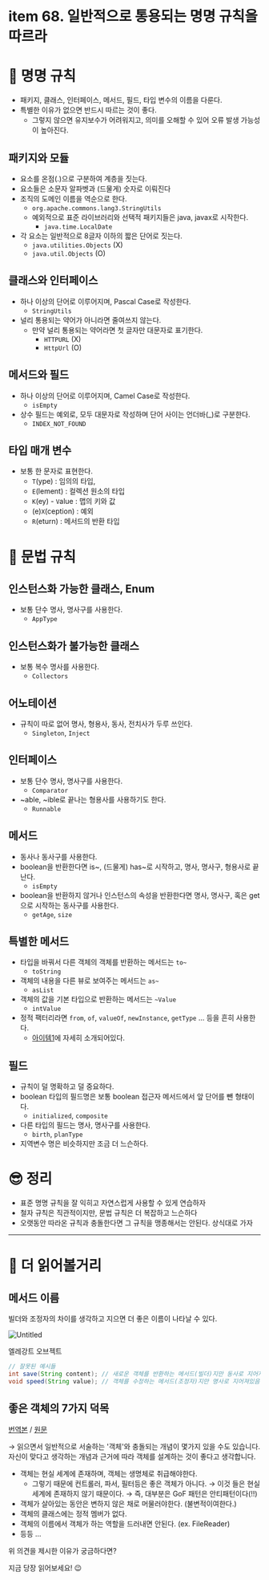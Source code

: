 # item 68. 일반적으로 통용되는 명명 규칙을 따르라

# 🐹 명명 규칙

- 패키지, 클래스, 인터페이스, 메서드, 필드, 타입 변수의 이름을 다룬다.
- 특별한 이유가 없으면 반드시 따르는 것이 좋다.
    - 그렇지 않으면 유지보수가 어려워지고, 의미를 오해할 수 있어 오류 발생 가능성이 높아진다.

## 패키지와 모듈

- 요소를 온점(.)으로 구분하여 계층을 짓는다.
- 요소들은 소문자 알파벳과 (드물게) 숫자로 이뤄진다
- 조직의 도메인 이름을 역순으로 한다.
    - `org.apache.commons.lang3.StringUtils`
    - 예외적으로 표준 라이브러리와 선택적 패키지들은 java, javax로 시작한다.
        - `java.time.LocalDate`
- 각 요소는 일반적으로 8글자 이하의 짧은 단어로 짓는다.
    - `java.utilities.Objects` (X)
    - `java.util.Objects` (O)

## 클래스와 인터페이스

- 하나 이상의 단어로 이루어지며, Pascal Case로 작성한다.
    - `StringUtils`
- 널리 통용되는 약어가 아니라면 줄여쓰지 않는다.
    - 만약 널리 통용되는 약어라면 첫 글자만 대문자로 표기한다.
        - `HTTPURL` (X)
        - `HttpUrl` (O)

## 메서드와 필드

- 하나 이상의 단어로 이루어지며, Camel Case로 작성한다.
    - `isEmpty`
- 상수 필드는 예외로, 모두 대문자로 작성하며 단어 사이는 언더바(_)로 구분한다.
    - `INDEX_NOT_FOUND`

## 타입 매개 변수

- 보통 한 문자로 표현한다.
    - `T`(ype) : 임의의 타입,
    - `E`(lement) : 컬렉션 원소의 타입
    - `K`(ey) -  `V`alue : 맵의 키와 값
    - (e)`X`(ception) : 예외
    - `R`(eturn) : 메서드의 반환 타입

# 🐔 문법 규칙

## 인스턴스화 가능한 클래스, Enum

- 보통 단수 명사, 명사구를 사용한다.
    - `AppType`

## 인스턴스화가 불가능한 클래스

- 보통 복수 명사를 사용한다.
    - `Collectors`

## 어노테이션

- 규칙이 따로 없어 명사, 형용사, 동사, 전치사가 두루 쓰인다.
    - `Singleton`, `Inject`

## 인터페이스

- 보통 단수 명사, 명사구를 사용한다.
    - `Comparator`
- ~able, ~ible로 끝나는 형용사를 사용하기도 한다.
    - `Runnable`

## 메서드

- 동사나 동사구를 사용한다.
- boolean을 반환한다면 is~, (드물게) has~로 시작하고, 명사, 명사구, 형용사로 끝난다.
    - `isEmpty`
- boolean을 반환하지 않거나 인스턴스의 속성을 반환한다면 명사, 명사구, 혹은 get으로 시작하는 동사구를 사용한다.
    - `getAge`, `size`

## 특별한 메서드

- 타입을 바꿔서 다른 객체의 객체를 반환하는 메서드는 `to~`
    - `toString`
- 객체의 내용을 다른 뷰로 보여주는 메서드는 `as~`
    - `asList`
- 객체의 값을 기본 타입으로 반환하는 메서드는 `~Value`
    - `intValue`
- 정적 팩터리라면 `from`, `of`, `valueOf`, `newInstance`, `getType` ... 등을 흔히 사용한다.
    - [아이템1](https://github.com/Meet-Coder-Study/book-effective-java/blob/main/2%EC%9E%A5/1_%EC%83%9D%EC%84%B1%EC%9E%90_%EB%8C%80%EC%8B%A0_%EC%A0%95%EC%A0%81%20%ED%8C%A9%ED%84%B0%EB%A6%AC_%EB%A9%94%EC%84%9C%EB%93%9C%EB%A5%BC_%EA%B3%A0%EB%A0%A4%ED%95%98%EB%9D%BC_%EA%B9%80%EB%AF%BC%EA%B1%B8.md)에 자세히 소개되어있다.

## 필드

- 규칙이 덜 명확하고 덜 중요하다.
- boolean 타입의 필드명은 보통 boolean 접근자 메서드에서 앞 단어를 뺀 형태이다.
    - `initialized`, `composite`
- 다른 타입의 필드는 명사, 명사구를 사용한다.
    - `birth`, `planType`
- 지역변수 명은 비슷하지만 조금 더 느슨하다.

# 😎 **정리**

- 표준 명명 규칙을 잘 익히고 자연스럽게 사용할 수 있게 연습하자
- 철자 규칙은 직관적이지만, 문법 규칙은 더 복잡하고 느슨하다
- 오랫동안 따라온 규칙과 충돌한다면 그 규칙을 맹종해서는 안된다. 상식대로 가자

---

# 👀 더 읽어볼거리

## 메서드 이름

빌더와 조정자의 차이를 생각하고 지으면 더 좋은 이름이 나타날 수 있다.

![Untitled](https://user-images.githubusercontent.com/42836576/111402645-e703a600-870e-11eb-9f8b-fbabab74f2fe.png)

엘레강트 오브젝트

```java
// 잘못된 예시들
int save(String content); // 새로운 객체를 반환하는 메서드(빌더)지만 동사로 지어져있음(조정자)
void speed(String value); // 객체를 수정하는 메서드(조정자)지만 명사로 지어져있음(빌더)
```

## 좋은 객체의 7가지 덕목

[번역본](https://codingnuri.com/seven-virtues-of-good-object/) / [원문](https://www.yegor256.com/2014/11/20/seven-virtues-of-good-object.html)

→ 읽으면서 일반적으로 서술하는 '객체'와 충돌되는 개념이 몇가지 있을 수도 있습니다. 자신이 맞다고 생각하는 개념과 근거에 따라 객체를 설계하는 것이 좋다고 생각합니다.

- 객체는 현실 세계에 존재하며, 객체는 생명체로 취급해야한다.
    - 그렇기 때문에 컨트롤러, 파서, 필터등은 좋은 객체가 아니다. → 이것 들은 현실세계에 존재하지 않기 때문이다. → 즉, 대부분은 GoF 패턴은 안티패턴이다(!!)
- 객체가 살아있는 동안은 변하지 않은 채로 머물러야한다. (불변적이여한다.)
- 객체의 클래스에는 정적 멤버가 없다.
- 객체의 이름에서 객체가 하는 역할을 드러내면 안된다. (ex. FileReader)
- 등등 ...

위 의견을 제시한 이유가 궁금하다면?

지금 당장 읽어보세요! 😉